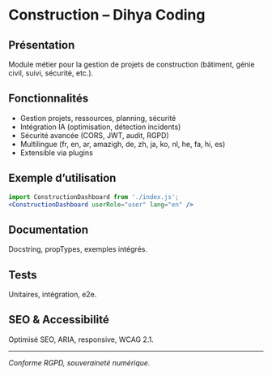# Construction – Dihya Coding

## Présentation
Module métier pour la gestion de projets de construction (bâtiment, génie civil, suivi, sécurité, etc.).

## Fonctionnalités
- Gestion projets, ressources, planning, sécurité
- Intégration IA (optimisation, détection incidents)
- Sécurité avancée (CORS, JWT, audit, RGPD)
- Multilingue (fr, en, ar, amazigh, de, zh, ja, ko, nl, he, fa, hi, es)
- Extensible via plugins

## Exemple d’utilisation
```jsx
import ConstructionDashboard from './index.js';
<ConstructionDashboard userRole="user" lang="en" />
```

## Documentation
Docstring, propTypes, exemples intégrés.

## Tests
Unitaires, intégration, e2e.

## SEO & Accessibilité
Optimisé SEO, ARIA, responsive, WCAG 2.1.

---
*Conforme RGPD, souveraineté numérique.*
